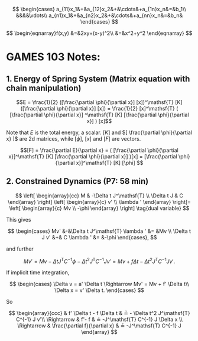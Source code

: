 $$
\begin{cases} 
		a_{11}x_1&+&a_{12}x_2&+&\cdots&+a_{1n}x_n&=&b_1\\
		&&&&\vdots\\
		a_{n1}x_1&+&a_{n2}x_2&+&\cdots&+a_{nn}x_n&=&b_n&			
\end{cases}
$$

$$
\begin{eqnarray}f(x,y)
		&=&2xy+(x-y)^2\\
		&=&x^2+y^2
\end{eqnarray}
$$

# GAMES 103 Notes:

## 1. Energy of Spring System (Matrix equation with chain manipulation)

$$E = \frac{1}{2} ([\frac{\partial \phi}{\partial x}] [x])^\mathsf{T} [K] ([\frac{\partial \phi}{\partial x}] [x]) = \frac{1}{2} [x]^\mathsf{T} ( [\frac{\partial \phi}{\partial x}] ^\mathsf{T} [K] [\frac{\partial \phi}{\partial x}] ) [x]$$

Note that $E$ is the total energy, a scalar. $[K]$ and $[ \frac{\partial \phi}{\partial x} ]$ are 2d matrices, while $[\phi]$, $[x]$ and $[F]$ are vectors.

$$[F] = \frac{\partial E}{\partial x} = ( [\frac{\partial \phi}{\partial x}]^\mathsf{T} [K] [\frac{\partial \phi}{\partial x}] )[x] = [\frac{\partial \phi}{\partial x}]^\mathsf{T} [K] [\phi] $$

## 2. Constrained Dynamics (P7: 58 min)

$$ 
\left[
    \begin{array}{cc}
      M & -\Delta t J^\mathsf{T}  \\
      \Delta t J & C 
    \end{array}
\right] 
\left[
    \begin{array}{c}
      v' \\
      \lambda '
    \end{array}
\right]=
\left[
    \begin{array}{c}
      Mv \\
      -\phi 
    \end{array}
\right]
\tag{dual variable}
$$

This gives 

$$
\begin{cases} 
		Mv' &-&\Delta t J^\mathsf{T} \lambda ' &= &Mv \\ 
		\Delta t J v' &+& C \lambda ' &= &-\phi
\end{cases},
$$

and further

$$
Mv' = Mv - \Delta t J^\mathsf{T} C^{-1} \phi - \Delta t^2 J^\mathsf{T} C^{-1} J v' = Mv + f \Delta t  - \Delta t^2 J^\mathsf{T} C^{-1} J v'.
$$ 

If implicit time integration,

$$
\begin{cases} 
		\Delta v = a' \Delta t \Rightarrow  Mv' = Mv + f' \Delta t\\ 
		\Delta x = v' \Delta t.
\end{cases}
$$

So

$$
\begin{array}{ccc}
& f' \Delta t - f \Delta t & ≟ - \Delta t^2 J^\mathsf{T} C^{-1} J v'\\
\Rightarrow & f'- f & ≟ -J^\mathsf{T} C^{-1} J \Delta x \\
\Rightarrow & \frac{\partial f}{\partial x} & ≟ -J^\mathsf{T} C^{-1} J
\end{array}
$$





